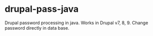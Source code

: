 # drupal-pass-java
Drupal password processing in java. Works in Drupal v7, 8, 9.  Change password directly in data base.
